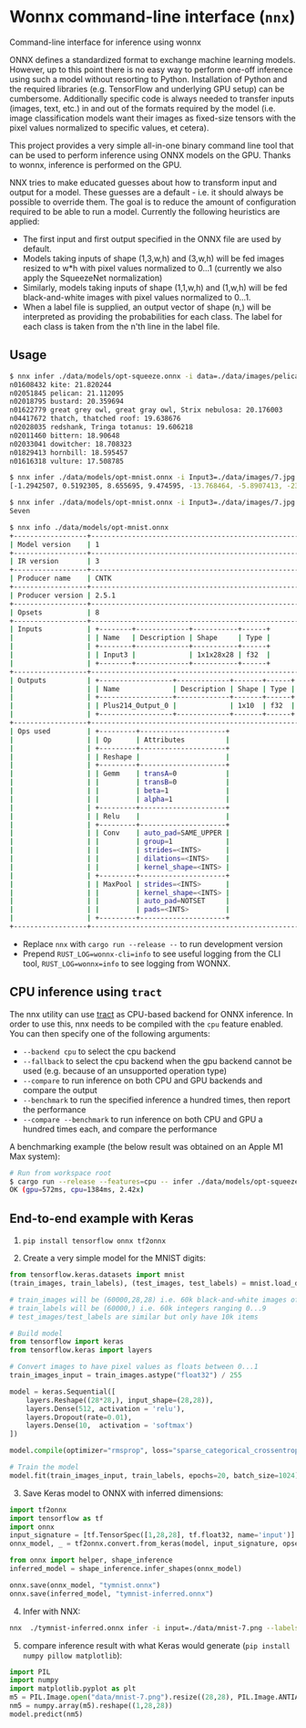 # Wonnx command-line interface (`nnx`)

Command-line interface for inference using wonnx

ONNX defines a standardized format to exchange machine learning models. However, up to this point there is no easy way to
perform one-off inference using such a model without resorting to Python. Installation of Python and the required libraries
(e.g. TensorFlow and underlying GPU setup) can be cumbersome. Additionally specific code is always needed to transfer
inputs (images, text, etc.) in and out of the formats required by the model (i.e. image classification models want their
images as fixed-size tensors with the pixel values normalized to specific values, et cetera).

This project provides a very simple all-in-one binary command line tool that can be used to perform inference using ONNX
models on the GPU. Thanks to wonnx,  inference is performed on the GPU. 

NNX tries to make educated guesses about how to transform input and output for a model. These guesses are a default - i.e.
it should always be possible to override them. The goal is to reduce the amount of configuration required to be able to
run a model. Currently the following heuristics are applied:

- The first input and first output specified in the ONNX file are used by default.
- Models taking inputs of shape (1,3,w,h) and (3,w,h) will be fed images resized to w\*h with pixel values normalized to
  0...1 (currently we also apply the SqueezeNet normalization)
- Similarly, models taking inputs of shape (1,1,w,h) and (1,w,h) will be fed black-and-white images with pixel values
  normalized to 0...1.
- When a label file is supplied, an output vector of shape (n,) will be interpreted as providing the probabilities for each
  class. The label for each class is taken from the n'th line in the label file.

## Usage

```sh
$ nnx infer ./data/models/opt-squeeze.onnx -i data=./data/images/pelican.jpeg --labels ./data/models/squeeze-labels.txt --probabilities
n01608432 kite: 21.820244
n02051845 pelican: 21.112095
n02018795 bustard: 20.359694
n01622779 great grey owl, great gray owl, Strix nebulosa: 20.176003
n04417672 thatch, thatched roof: 19.638676
n02028035 redshank, Tringa totanus: 19.606218
n02011460 bittern: 18.90648
n02033041 dowitcher: 18.708323
n01829413 hornbill: 18.595457
n01616318 vulture: 17.508785

$ nnx infer ./data/models/opt-mnist.onnx -i Input3=./data/images/7.jpg
[-1.2942507, 0.5192305, 8.655695, 9.474595, -13.768464, -5.8907413, -23.467274, 28.252314, -6.7598896, 3.9513395]

$ nnx infer ./data/models/opt-mnist.onnx -i Input3=./data/images/7.jpg --labels ./data/models/mnist-labels.txt --top=1
Seven

$ nnx info ./data/models/opt-mnist.onnx
+------------------+---------------------------------------------------+
| Model version    | 1                                                 |
+------------------+---------------------------------------------------+
| IR version       | 3                                                 |
+------------------+---------------------------------------------------+
| Producer name    | CNTK                                              |
+------------------+---------------------------------------------------+
| Producer version | 2.5.1                                             |
+------------------+---------------------------------------------------+
| Opsets           | 8                                                 |
+------------------+---------------------------------------------------+
| Inputs           | +--------+-------------+-----------+------+       |
|                  | | Name   | Description | Shape     | Type |       |
|                  | +--------+-------------+-----------+------+       |
|                  | | Input3 |             | 1x1x28x28 | f32  |       |
|                  | +--------+-------------+-----------+------+       |
+------------------+---------------------------------------------------+
| Outputs          | +------------------+-------------+-------+------+ |
|                  | | Name             | Description | Shape | Type | |
|                  | +------------------+-------------+-------+------+ |
|                  | | Plus214_Output_0 |             | 1x10  | f32  | |
|                  | +------------------+-------------+-------+------+ |
+------------------+---------------------------------------------------+
| Ops used         | +---------+---------------------+                 |
|                  | | Op      | Attributes          |                 |
|                  | +---------+---------------------+                 |
|                  | | Reshape |                     |                 |
|                  | +---------+---------------------+                 |
|                  | | Gemm    | transA=0            |                 |
|                  | |         | transB=0            |                 |
|                  | |         | beta=1              |                 |
|                  | |         | alpha=1             |                 |
|                  | +---------+---------------------+                 |
|                  | | Relu    |                     |                 |
|                  | +---------+---------------------+                 |
|                  | | Conv    | auto_pad=SAME_UPPER |                 |
|                  | |         | group=1             |                 |
|                  | |         | strides=<INTS>      |                 |
|                  | |         | dilations=<INTS>    |                 |
|                  | |         | kernel_shape=<INTS> |                 |
|                  | +---------+---------------------+                 |
|                  | | MaxPool | strides=<INTS>      |                 |
|                  | |         | kernel_shape=<INTS> |                 |
|                  | |         | auto_pad=NOTSET     |                 |
|                  | |         | pads=<INTS>         |                 |
|                  | +---------+---------------------+                 |
+------------------+---------------------------------------------------+
```

- Replace `nnx` with `cargo run --release --` to run development version
- Prepend `RUST_LOG=wonnx-cli=info` to see useful logging from the CLI tool, `RUST_LOG=wonnx=info` to see logging from WONNX.

## CPU inference using `tract`

The nnx utility can use [tract](https://github.com/sonos/tract) as CPU-based backend for ONNX inference. In order to use
this, nnx needs to be compiled with the `cpu` feature enabled. You can then specify one of the following arguments:
*  `--backend cpu` to select the cpu backend
* `--fallback` to select the cpu backend when the gpu backend cannot be used (e.g. because of an unsupported operation type)
* `--compare` to run inference on both CPU and GPU backends and compare the output
* `--benchmark` to run the specified inference a hundred times, then report the performance
* `--compare --benchmark` to run inference on both CPU and GPU a hundred times each, and compare the performance

A benchmarking example (the below result was obtained on an Apple M1 Max system):

```sh
# Run from workspace root
$ cargo run --release --features=cpu -- infer ./data/models/opt-squeeze.onnx -i data=./data/images/pelican.jpeg --compare --benchmark
OK (gpu=572ms, cpu=1384ms, 2.42x)
```

## End-to-end example with Keras

1. `pip install tensorflow onnx tf2onnx`

2. Create a very simple model for the MNIST digits:

```python
from tensorflow.keras.datasets import mnist
(train_images, train_labels), (test_images, test_labels) = mnist.load_data()

# train_images will be (60000,28,28) i.e. 60k black-and-white images of 28x28 pixels (which are ints between 0..255)
# train_labels will be (60000,) i.e. 60k integers ranging 0...9
# test_images/test_labels are similar but only have 10k items

# Build model
from tensorflow import keras
from tensorflow.keras import layers

# Convert images to have pixel values as floats between 0...1
train_images_input = train_images.astype("float32") / 255

model = keras.Sequential([
    layers.Reshape((28*28,), input_shape=(28,28)),
    layers.Dense(512, activation = 'relu'),
    layers.Dropout(rate=0.01),
    layers.Dense(10,  activation = 'softmax')
])

model.compile(optimizer="rmsprop", loss="sparse_categorical_crossentropy", metrics=["accuracy"])

# Train the model
model.fit(train_images_input, train_labels, epochs=20, batch_size=1024)
```

3. Save Keras model to ONNX with inferred dimensions:

```python
import tf2onnx
import tensorflow as tf
import onnx
input_signature = [tf.TensorSpec([1,28,28], tf.float32, name='input')]
onnx_model, _ = tf2onnx.convert.from_keras(model, input_signature, opset=13)

from onnx import helper, shape_inference
inferred_model = shape_inference.infer_shapes(onnx_model)

onnx.save(onnx_model, "tymnist.onnx")
onnx.save(inferred_model, "tymnist-inferred.onnx")
```

4. Infer with NNX:

```sh
nnx  ./tymnist-inferred.onnx infer -i input=./data/mnist-7.png --labels ./data/models/mnist-labels.txt
```

5. compare inference result with what Keras would generate (`pip install numpy pillow matplotlib`):

```python
import PIL
import numpy
import matplotlib.pyplot as plt
m5 = PIL.Image.open("data/mnist-7.png").resize((28,28), PIL.Image.ANTIALIAS)
nm5 = numpy.array(m5).reshape((1,28,28))
model.predict(nm5)
```